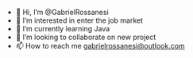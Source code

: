 - 👋 Hi, I’m @GabrielRossanesi
- 👀 I’m interested in enter the job market
- 🌱 I’m currently learning Java
- 💞️ I’m looking to collaborate on new project
- 📫 How to reach me gabrielrossanesi@outlook.com

<!---
GabrielRossanesi/GabrielRossanesi is a ✨ special ✨ repository because its `README.md` (this file) appears on your GitHub profile.
You can click the Preview link to take a look at your changes.
--->
